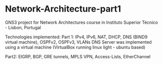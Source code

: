 # Network-Architecture-part1
GNS3 project for Network Architectures course in Instituto Superior Técnico - Lisbon, Portugal

Technologies implemented: 
Part 1:
IPv4, IPv6, NAT, DHCP, DNS (BIND9 virtual machine), OSPFv2, OSPFv3, VLANs
DNS Server was implemented using a virtual machine (VirtualBox running linux light - ubuntu based)

Part2:
EIGRP, BGP, GRE tunnels, MPLS VPN, Access-Lists, EtherChannel
